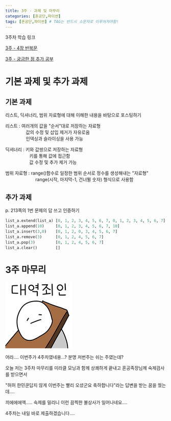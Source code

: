 ```yaml
---
title: 3주 - 과제 및 마무리
categories: [혼공단,파이썬]
tags: [혼공단,파이썬] # TAG는 반드시 소문자로 이루어져야함!
---
```


3주차 학습 링크

[3주 - 4장 반복문](https://jungelec.github.io/posts/09/)

[3주 - 궁금한 점 추가 공부](https://jungelec.github.io/posts/10/)

# 기본 과제 및 추가 과제

## 기본 과제

리스트, 딕셔너리, 범위 자료형에 대해 이해한 내용을 바탕으로 포스팅하기

리스트 :      여러개의 값을 "순서"대로 저장하는 자료형<br>&nbsp; &nbsp; &nbsp; &nbsp; &ensp; &ensp; &ensp; 값의 수정 및 삽입 제거가 자유로움<br>&nbsp; &nbsp; &nbsp; &nbsp; &ensp; &ensp; &ensp; 인덱싱과 슬라이싱을 사용 가능

딕셔너리 :  키와 값쌍으로 저장하는 자료형<br>&nbsp; &nbsp; &nbsp; &nbsp; &ensp; &ensp; &ensp;  &ensp; 키를 통해 값에 접근함  <br>&nbsp; &nbsp; &nbsp; &nbsp; &ensp; &ensp; &ensp;  &ensp; 값 수정 및 추가 제거 가능

범위 자료형 :  range()함수로 일정한 범위 순서로 정수를 생성해내는 "자료형"  <br>&nbsp; &nbsp; &nbsp; &nbsp; &nbsp; &ensp; &ensp; &ensp; &ensp; &ensp; range(시작, 마지막-1, 건너뛸 숫자) 형식으로 사용함

## 추가 과제

p. 213쪽의 1번 문제의 답 쓰고 인증하기

```python
list_a.extend(list_a) [0, 1, 2, 3, 4, 5, 6, 7, 0, 1, 2, 3, 4, 5, 6, 7]
list_a.append(10)     [0, 1, 2, 3, 4, 5, 6, 7, 10]
list_a.insert(3,0)    [0, 1, 2, 0, 3, 4, 5, 6, 7]
list_a.remove(3)      [0, 1, 2, 4, 5, 6, 7]
list_a.pop(3)         [0, 1, 2, 4, 5, 6, 7]
list_a.clear()        []
```

# 3주 마무리

![](..\assets\img\post\혼공단\파이썬\3주%20사진\대역죄인.png)

어라.... 이번주가 4주차였네용...? 분명 저번주는 쉬는 주였는데?

오늘 저는 3주차 마무리를 미라클 모닝과 함께 상쾌하게 끝내고 혼공족장님께 숙제검사를 받으면서

"허허 한민쿤답지 않게 이번주는 빨리 오셨군요 축하합니다"라는 답변을 받는 꿈을 꿨는데....

끼에에에엑..... 숙제를 밀리니 이런 끔찍한 불상사가 일어나네요....

4주차는 내일 바로 제출하겠습니다....
